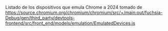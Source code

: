 Listado de los dispositivos que emula Chrome a 2024 tomado de https://source.chromium.org/chromium/chromium/src/+/main:out/fuchsia-Debug/gen/third_party/devtools-frontend/src/front_end/models/emulation/EmulatedDevices.js
